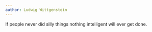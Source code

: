 ```yaml
---
author: Ludwig Wittgenstein
---
```


If people never did silly things nothing intelligent will ever get done.